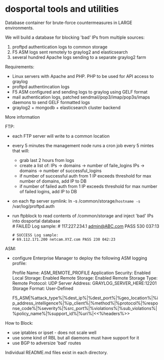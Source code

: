 

# dosportal tools and utilities
Database container for brute-force countermeasures in LARGE environments.

We will build a database for blocking 'bad' IPs from multiple sources:

1. proftpd authentication logs to common storage
2. F5 ASM logs sent remotely to graylog2 and elasticsearch
3. several hundred Apache logs sending to a separate graylog2 farm


Requirements:
* Linux servers with Apache and PHP. PHP to be used for API access to graylog
* proftpd authentincation logs
* F5 ASM configured and sending logs to graylog using GELF format
* mail authentication logs, patched sendmail/pop3/imap/pop3s/imaps daemons to send GELF formatted logs
* graylog2 + mongodb + elasticsearch cluster backend


More information

FTP:
* each FTP server will write to a common location
* every 5 minutes the management node runs a cron job every 5 mintes that will:
  - grab last 2 hours from logs
  - create a list of:
       IPs -> domains -> number of faile_logins
       IPs -> domains -> number of successful_logins
  - if number of successful auth from 1 IP exceeds threshold for max number of domains, add IP to DB
  - if number of failed auth from 1 IP exceeds threshold for max number of failed logins, add IP to DB

* on each ftp server symlink: ln -s /common/storage/`hostname -s` /var/log/proftpd.auth
* run ftpblock to read contents of /common/storage and inject 'bad' IPs into dosportal database  
      # FAILED Log sample:
      # 117.227.234.1 admin@ABC.com PASS 530 037:13

      # SUCCESS Log sample:
      # 69.112.171.200 netcam.XYZ.com PASS 230 042:23



ASM:
* configure Enterprise Manager to deploy the following ASM logging profile:

    Profile Name: ASM_REMOTE_PROFILE
    Application Security: Enabled
    Local Storage: Enabled
    Remote Storage: Enabled
    Remote Storage Type: Remote
    Protocol: UDP
    Server Address: GRAYLOG_SERVER_HERE:12201
    Storage Format: User-Defined

    F5_ASM|%attack_type%|%dest_ip%|%dest_port%|%geo_location%|%ip_address_intelligence%|%ip_client%|%method%|%protocol%|%response_code%|%severity%|%src_port%|%violations%|%sub_violations%|%policy_name%|%support_id%|%uri%|<<%headers%>>


How to Block:
* use iptables or ipset - does not scale well
* use some kind of RBL but all daemons must have support for it
* use BGP to adversize 'bad' routes


Individual README.md files exist in each directory.
